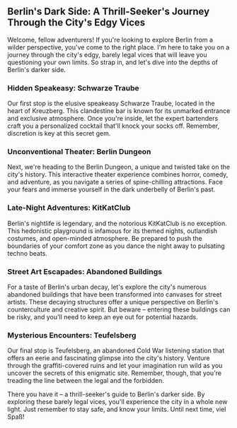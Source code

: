 
## Berlin's Dark Side: A Thrill-Seeker's Journey Through the City's Edgy Vices

Welcome, fellow adventurers! If you're looking to explore Berlin from a wilder perspective, you've come to the right place. I'm here to take you on a journey through the city's edgy, barely legal vices that will leave you questioning your own limits. So strap in, and let's dive into the depths of Berlin's darker side.

### Hidden Speakeasy: Schwarze Traube

Our first stop is the elusive speakeasy Schwarze Traube, located in the heart of Kreuzberg. This clandestine bar is known for its unmarked entrance and exclusive atmosphere. Once you're inside, let the expert bartenders craft you a personalized cocktail that'll knock your socks off. Remember, discretion is key at this secret gem.

### Unconventional Theater: Berlin Dungeon

Next, we're heading to the Berlin Dungeon, a unique and twisted take on the city's history. This interactive theater experience combines horror, comedy, and adventure, as you navigate a series of spine-chilling attractions. Face your fears and immerse yourself in the dark underbelly of Berlin's past.

### Late-Night Adventures: KitKatClub

Berlin's nightlife is legendary, and the notorious KitKatClub is no exception. This hedonistic playground is infamous for its themed nights, outlandish costumes, and open-minded atmosphere. Be prepared to push the boundaries of your comfort zone as you dance the night away to pulsating techno beats.

### Street Art Escapades: Abandoned Buildings

For a taste of Berlin's urban decay, let's explore the city's numerous abandoned buildings that have been transformed into canvases for street artists. These decaying structures offer a unique perspective on Berlin's counterculture and creative spirit. But beware – entering these buildings can be risky, and you'll need to keep an eye out for potential hazards.

### Mysterious Encounters: Teufelsberg

Our final stop is Teufelsberg, an abandoned Cold War listening station that offers an eerie and fascinating glimpse into the city's history. Venture through the graffiti-covered ruins and let your imagination run wild as you uncover the secrets of this enigmatic site. Remember, though, that you're treading the line between the legal and the forbidden.

There you have it – a thrill-seeker's guide to Berlin's darker side. By exploring these barely legal vices, you'll experience the city in a whole new light. Just remember to stay safe, and know your limits. Until next time, viel Spaß!